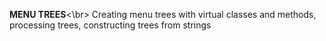 **MENU TREES**<\br>
Creating menu trees with virtual classes and methods, processing trees, constructing trees from strings 
